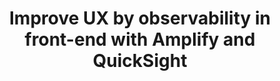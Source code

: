 ---
banner: ./banner.jpg
title: Improve UX by observability in front-end with Amplify and QuickSight
description: We do not know if our web application works 100% on different devices unless we observe them. I see a benefit of QuickSight to enable…
platforms: 
  - React
categories: 
  - Analytics
---